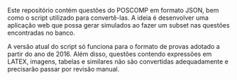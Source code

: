 Este repositório contém questões do POSCOMP em formato JSON, bem como o script utilizado para convertê-las. A ideia é desenvolver uma aplicação web que possa gerar simulados ao fazer um subset nas questões encontradas no banco.

A versão atual do script só funciona para o formato de provas adotado a partir do ano de 2016. Além disso, questões contendo expressões em LATEX, imagens, tabelas e similares não são convertidas adequadamente e precisarão passar por revisão manual.
